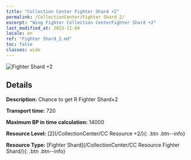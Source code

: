 ```yaml
---
title: "Collection Center Fighter Shard +2"
permalink: /CollectionCenter/Fighter Shard_2/
excerpt: "Wing Fighter Collection CenterFighter Shard +2"
last_modified_at: 2023-11-04
locale: en
ref: "Fighter Shard_2.md"
toc: false
classes: wide
---
```



![Fighter Shard +2](/images/cc/CC_Fighter_Shard_2.png)

## Details

  **Description:** Chance to get R Fighter Shard×2

  **Transport time:** 720

  **Maximum BP in time calculation:** 14000

  **Resource Level:** [2](/CollectionCenter/CC Resource +2/){: .btn .btn--info}

  **Resource Type:** [Fighter Shard](/CollectionCenter/CC Resource Fighter Shard/){: .btn .btn--info}

